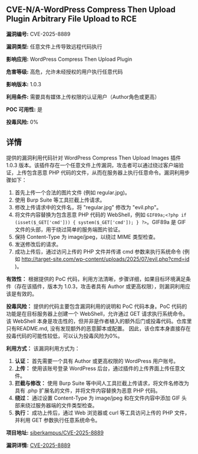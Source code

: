 ## CVE-N/A-WordPress Compress Then Upload Plugin Arbitrary File Upload to RCE

**漏洞编号:** CVE-2025-8889

**漏洞类型:** 任意文件上传导致远程代码执行

**影响应用:** WordPress Compress Then Upload Plugin

**危害等级:** 高危，允许未经授权的用户执行任意代码

**影响版本:** 1.0.3

**利用条件:** 需要具有媒体上传权限的认证用户（Author角色或更高）

**POC 可用性:** 是

**投毒风险:** 0%

## 详情

提供的漏洞利用代码针对 WordPress Compress Then Upload Images 插件 1.0.3 版本。该插件存在一个任意文件上传漏洞，攻击者可以通过绕过客户端验证，上传包含恶意 PHP 代码的文件，从而在服务器上执行任意命令。漏洞利用步骤如下：

1.  首先上传一个合法的图片文件 (例如 regular.jpg)。
2.  使用 Burp Suite 等工具拦截上传请求。
3.  修改上传请求中的文件名，将 "regular.jpg" 修改为 "evil.php"。
4.  将文件内容替换为包含恶意 PHP 代码的 WebShell，例如 ```GIF89a;<?php if (isset($_GET['cmd'])) { system($_GET['cmd']); } ?>```。GIF89a 是 GIF 文件的头部，用于绕过简单的服务端图片验证。
5.  保持 Content-Type 为 image/jpeg，以绕过 MIME 类型检查。
6.  发送修改后的请求。
7.  成功上传后，通过访问上传的 PHP 文件并传递 cmd 参数来执行系统命令 (例如 http://target-site.com/wp-content/uploads/2025/07/evil.php?cmd=id )。

**有效性：**
根据提供的 PoC 代码，利用方法清晰，步骤详细，如果目标环境满足条件（存在该插件，版本为 1.0.3，攻击者具有 Author 或更高权限），则漏洞利用应该是有效的。

**投毒风险：**
提供的代码主要包含漏洞利用的说明和 PoC 代码本身。PoC 代码的功能是在目标服务器上创建一个 WebShell，允许通过 GET 请求执行系统命令。该 WebShell 本身是攻击性的，但并非是作者植入的额外后门或投毒代码。仓库里只有README.md, 没有发现额外的恶意脚本或配置。
因此，该仓库本身直接存在投毒代码的可能性较低，可以认为投毒风险为0%。

**利用方式：**
该漏洞利用方式为：
1.  **认证：** 首先需要一个具有 Author 或更高权限的 WordPress 用户账号。
2.  **上传：** 使用该账号登录 WordPress 后台，通过插件的上传界面上传任意文件。
3.  **拦截与修改：** 使用 Burp Suite 等中间人工具拦截上传请求，将文件名修改为具有 .php 扩展名的文件，并将文件内容替换为恶意 PHP 代码。
4.  **绕过：** 通过设置 Content-Type 为 image/jpeg 和在文件内容中添加 GIF 头部来绕过服务器端的文件类型检查。
5.  **执行：** 成功上传后，通过 Web 浏览器或 curl 等工具访问上传的 PHP 文件，并利用 GET 参数执行任意系统命令。

**项目地址:** [siberkampus/CVE-2025-8889](https://github.com/siberkampus/CVE-2025-8889)

**漏洞详情:** [CVE-2025-8889](https://nvd.nist.gov/vuln/detail/CVE-2025-8889)